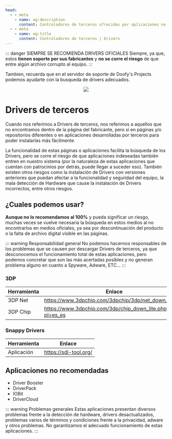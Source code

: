 ```yaml
---
head:
  - - meta
    - name: og:description
      content: Controladores de terceros ofrecidos por aplicaciones no oficiales.
  - - meta
    - name: og:title
      content: Controladores de terceros | Drivers
---
```


::: danger SIEMPRE SE RECOMIENDA DRIVERS OFICIALES
Siempre, ya que, estos **tienen soporte por sus fabricantes** y **no se corre el riesgo** de que entre algún archivo corrupto al equipo.
:::

Tambien, recuerda que en el servidor de soporte de Doofy's Projects podemos ayudarte con la busqueda de drivers adecuados.

<div align="center"> 
  <a href="https://discord.gg/doofy-s-projects-704042607600205956" target="_blank"><img src="https://invidget.switchblade.xyz/doofy-s-projects-704042607600205956/?language=es"></a>
</div>


# Drivers de terceros

Cuando nos referimos a Drivers de terceros, nos referimos a aquellos que no encontramos dentro de la página del fabricante, pero sí en páginas y/o repositorios diferentes o en aplicaciones desarrolladas por terceros para poder instalarlas más fácilmente.

La funcionalidad de estas páginas o aplicaciones facilita la búsqueda de los Drivers, pero se corre el riesgo de que aplicaciones indeseadas también entren en nuestro sistema (por la naturaleza de estas aplicaciones que cuentan con patrocinios por detrás, puede llegar a suceder eso). También existen otros riesgos como la instalación de Drivers con versiones anteriores que puedan afectar a la funcionalidad y seguridad del equipo, la mala detección de Hardware que cause la instalación de Drivers incorrectos, entre otros riesgos.

## ¿Cuales podemos usar?

**Aunque no lo recomendamos al 100%** y pueda significar un riesgo, muchas veces se vuelve necesaria la búsqueda en estos medios al no encontrarlos en medios oficiales, ya sea por descontinuación del producto o la falta de archivo digital visible en las páginas.

::: warning Responsabilidad general
No podemos hacernos responsables de los problemas que se causen por descargar Drivers de terceros, ya que desconocemos el funcionamiento total de estas aplicaciones, pero podemos concretar que son las más acertadas posibles y no generan problema alguno en cuanto a Spyware, Adware, ETC...
:::

### 3DP

| Herramienta | Enlace |
| --- | --- |
| 3DP Net | https://www.3dpchip.com/3dpchip/3dp/net_down_es.php | 
| 3DP Chip | https://www.3dpchip.com/3dp/chip_down_lite.php?pl=es_es |

### Snappy Drivers

| Herramienta | Enlace |
| --- | --- |
| Aplicación | https://sdi-tool.org/ |

## Aplicaciones no recomendadas

- Driver Booster
- DriverPack
- IOBit
- DriverCloud

::: warning Problemas generales
Estas aplicaciones presentan diversos problemas frente a la detección de hardware, drivers desactualizados, problemas varios de términos y condiciones frente a la privacidad, adware y otros problemas. No garantizamos el adecuado funcionamiento de estas aplicaciones.
:::